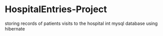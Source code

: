 # HospitalEntries-Project
storing records of patients visits to the hospital int mysql database using hibernate

